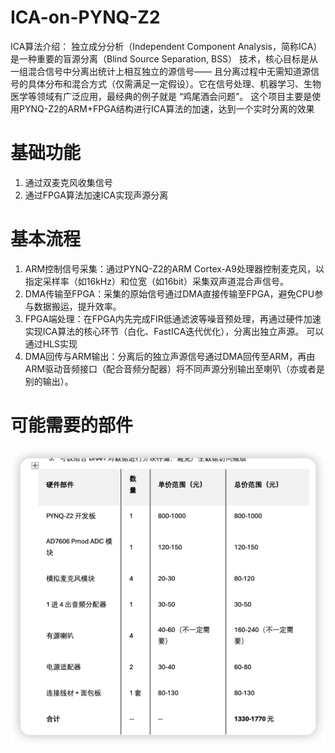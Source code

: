 # ICA-on-PYNQ-Z2
ICA算法介绍：
独立成分分析（Independent Component Analysis，简称ICA）是一种重要的盲源分离（Blind Source Separation, BSS） 技术，核心目标是从一组混合信号中分离出统计上相互独立的源信号—— 且分离过程中无需知道源信号的具体分布和混合方式（仅需满足一定假设）。它在信号处理、机器学习、生物医学等领域有广泛应用，最经典的例子就是 “鸡尾酒会问题”。
这个项目主要是使用PYNQ-Z2的ARM+FPGA结构进行ICA算法的加速，达到一个实时分离的效果
# 基础功能
1.	通过双麦克风收集信号
2.	通过FPGA算法加速ICA实现声源分离
# 基本流程
1.  ARM控制信号采集：通过PYNQ-Z2的ARM Cortex-A9处理器控制麦克风，以指定采样率（如16kHz）和位宽（如16bit）采集双声道混合声信号。  
2.  DMA传输至FPGA：采集的原始信号通过DMA直接传输至FPGA，避免CPU参与数据搬运，提升效率。  
3.  FPGA端处理：在FPGA内先完成FIR低通滤波等噪音预处理，再通过硬件加速实现ICA算法的核心环节（白化、FastICA迭代优化），分离出独立声源。  可以通过HLS实现
4.  DMA回传与ARM输出：分离后的独立声源信号通过DMA回传至ARM，再由ARM驱动音频接口（配合音频分配器）将不同声源分别输出至喇叭（亦或者是别的输出）。
# 可能需要的部件
![alt text](readmepng/image.png)

